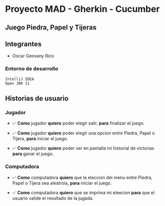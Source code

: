 


# Proyecto MAD - Gherkin - Cucumber
## Juego Piedra, Papel y Tijeras

## Integrantes

- Oscar Geovany Rico

### Entorno de desarrollo

```
IntelliJ IDEA
Open JDK 11
```

## Historias de usuario

### Jugador

- :white_check_mark: __Como__ jugador __quiero__ poder elegir salir, __para__ finalizar el juego.

- :white_check_mark: __Como__ jugador __quiero__ poder elegir una opcion entre Piedra, Papel o Tijera, __para__ iniciar el juego.

- :white_check_mark: __Como__ jugador __quiero__ poder ver en pantalla mi historial de victorias __para__ ganar el juego.

### Computadora

- :white_check_mark:	__Como__ computadora __quiero__ que la eleccion del menu entre Piedra, Papel o Tijera sea aleatroia, __para__ iniciar el juego.

- :white_check_mark: __Como__ computadora __quiero__ que se imprima mi eleecion __para__ que el usuario valide el resultado de la jugada.




